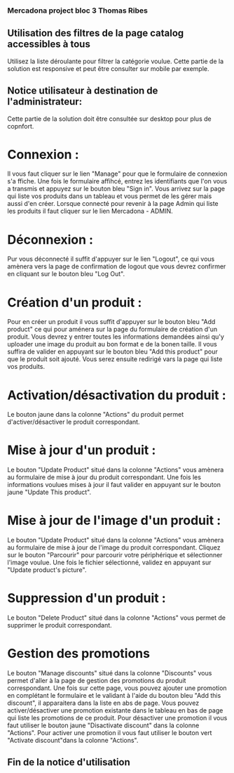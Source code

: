 ### Mercadona project bloc 3 Thomas Ribes ###

## Utilisation des filtres de la page catalog accessibles à tous ##
Utilisez la liste déroulante pour filtrer la catégorie voulue.
Cette partie de la solution est responsive et peut être consulter sur mobile par exemple.

## Notice utilisateur à destination de l'administrateur: ##
Cette partie de la solution doit être consultée sur desktop pour plus de copnfort.

# Connexion : #
Il vous faut cliquer sur le lien "Manage" pour que le formulaire de connexion s'a ffiche.
Une fois le formulaire affihcé, entrez les identifiants que l'on vous a transmis et appuyez sur le bouton bleu "Sign in".
Vous arrivez sur la page qui liste vos produits dans un tableau et vous permet de les gérer mais aussi d'en créer.
Lorsque connecté pour revenir à la page Admin qui liste les produits il faut cliquer sur le lien Mercadona - ADMIN.

# Déconnexion : #
Pur vous déconnecté il suffit d'appuyer sur le lien "Logout", ce qui vous amènera vers la page de confirmation de logout que vous devrez confirmer en cliquant sur le bouton bleu "Log Out".

# Création d'un produit : #
Pour en créer un produit il vous suffit d'appuyer sur le bouton bleu "Add product" ce qui pour aménera sur la page du formulaire de création d'un produit.
Vous devrez y entrer toutes les informations demandées ainsi qu'y uploader une image du produit au bon format e de la bonen taille.
Il vous suffira de valider en appuyant sur le bouton bleu "Add this product" pour que le produit soit ajouté.
Vous serez ensuite redirigé vars la page qui liste vos produits.

# Activation/désactivation du produit : #
Le bouton jaune dans la colonne "Actions" du produit permet d'activer/désactiver le produit correspondant.

# Mise à jour d'un produit : #
Le bouton "Update Product" situé dans la colonne "Actions" vous amènera au formulaire de mise à jour du produit correspondant.
Une fois les informations voulues mises à jour il faut valider en appuyant sur le bouton jaune "Update This product".

# Mise à jour de l'image d'un produit : # 
Le bouton "Update Product" situé dans la colonne "Actions" vous amènera au formulaire de mise à jour de l'image du produit correspondant.
Cliquez sur le bouton "Parcourir" pour parcourir votre périphérique et sélectionner l'image voulue.
Une fois le fichier sélectionné, validez en appuyant sur "Update product's picture".

# Suppression d'un produit : #
Le bouton "Delete Product" situé dans la colonne "Actions" vous permet de supprimer le produit correspondant.

# Gestion des promotions #
Le bouton "Manage discounts" situé dans la colonne "Discounts" vous permet d'aller à la page de gestion des promotions du produit correspondant.
Une fois sur cette page, vous pouvez ajouter une promotion en complétant le formulaire et le validant à l'aide du bouton bleu "Add this discount", il apparaitera dans la liste en abs de page.
Vous pouvez activer/désactiver une promotion existante dans le tableau en bas de page qui liste les promotions de ce produit.
Pour désactiver une promotion il vous faut utiliser le bouton jaune "Disactivate discount" dans la colonne "Actions".
Pour activer une promotion il vous faut utiliser le bouton vert "Activate discount"dans la colonne "Actions".

## Fin de la notice d'utilisation ##

